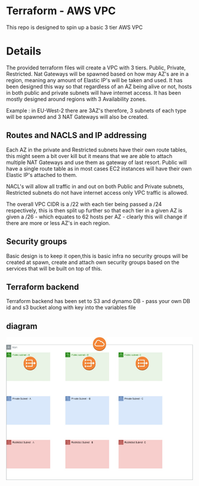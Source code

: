 # Terraform - AWS VPC

This repo is designed to spin up a basic 3 tier AWS VPC

# Details

The provided terraform files will create a VPC with 3 tiers. Public, Private, Restricted.
Nat Gateways will be spawned based on how may AZ's are in a region, meaning any amount of  Elastic IP's will be taken and used. 
It has been designed this way so that regardless of an AZ being alive or not, hosts in both public and private subnets will have internet access. 
It has been mostly designed around regions with 3 Availability zones. 

Example : in EU-West-2 there are 3AZ's therefore, 3 subnets of each type will be spawned and 3 NAT Gateways will also be created.

## Routes and NACLS and IP addressing

Each AZ in the private and Restricted subnets have their own route tables, this might seem a bit over kill but it means that we are able to attach multiple NAT Gateways and use them as gateway of last resort. 
Public will have a single route table as in most cases EC2 instances will have their own Elastic IP's attached to them. 

NACL's will allow all traffic in and out on both Public and Private subnets, Restricted subnets do not have internet access only VPC traffic is allowed.

The overall VPC CIDR is a /22 with each tier being passed a /24 respectively, this is then split up further so that each tier in a given AZ is given a /26 - which equates to 62 hosts per AZ - clearly this will change if there are more or less AZ's in each region.

## Security groups
Basic design is to keep it open,this is basic infra no security groups will be created at spawn, create and attach own security groups based on the services that will be built on top of this.

## Terraform backend

Terraform backend has been set to S3 and dynamo DB - pass your own DB id and s3 bucket along with key into the variables file 
## diagram 
![Alt text](/src/Files/awsvpc.jpg "VPC Diagram")